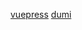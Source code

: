 <!--
 * @Descripttion:
 * @version:
 * @Author: shenjia
 * @Date: 2020-11-20 19:23:51
 * @LastEditors: shenjia
 * @LastEditTime: 2020-11-21 09:59:27
-->

[vuepress](https://www.vuepress.cn/guide/)
[dumi](https://d.umijs.org/zh-CN/config#title)
